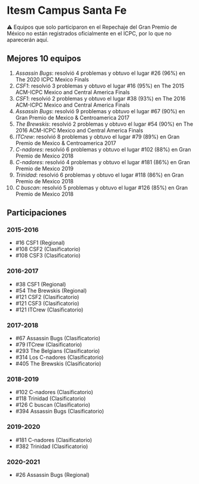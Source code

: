 # Itesm Campus Santa Fe

:warning: Equipos que solo participaron en el Repechaje del Gran Premio de México no están registrados oficialmente en el ICPC, por lo que no aparecerán aquí.

## Mejores 10 equipos

1. _Assassin Bugs_: resolvió 4 problemas y obtuvo el lugar #26 (96%) en The 2020 ICPC Mexico Finals
1. _CSF1_: resolvió 3 problemas y obtuvo el lugar #16 (95%) en The 2015 ACM-ICPC Mexico and Central America Finals
1. _CSF1_: resolvió 2 problemas y obtuvo el lugar #38 (93%) en The 2016 ACM-ICPC Mexico and Central America Finals
1. _Assassin Bugs_: resolvió 9 problemas y obtuvo el lugar #67 (90%) en Gran Premio de Mexico & Centroamerica 2017
1. _The Brewskis_: resolvió 2 problemas y obtuvo el lugar #54 (90%) en The 2016 ACM-ICPC Mexico and Central America Finals
1. _ITCrew_: resolvió 8 problemas y obtuvo el lugar #79 (89%) en Gran Premio de Mexico & Centroamerica 2017
1. _C-nadores_: resolvió 6 problemas y obtuvo el lugar #102 (88%) en Gran Premio de Mexico 2018
1. _C-nadores_: resolvió 4 problemas y obtuvo el lugar #181 (86%) en Gran Premio de Mexico 2019
1. _Trinidad_: resolvió 6 problemas y obtuvo el lugar #118 (86%) en Gran Premio de Mexico 2018
1. _C buscan_: resolvió 5 problemas y obtuvo el lugar #126 (85%) en Gran Premio de Mexico 2018

## Participaciones

### 2015-2016

- #16 CSF1 (Regional)
- #108 CSF2 (Clasificatorio)
- #108 CSF3 (Clasificatorio)

### 2016-2017

- #38 CSF1 (Regional)
- #54 The Brewskis (Regional)
- #121 CSF2 (Clasificatorio)
- #121 CSF3 (Clasificatorio)
- #121 ITCrew (Clasificatorio)

### 2017-2018

- #67 Assassin Bugs (Clasificatorio)
- #79 ITCrew (Clasificatorio)
- #293 The Belgians (Clasificatorio)
- #314 Los C-nadores (Clasificatorio)
- #405 The Brewskis (Clasificatorio)

### 2018-2019

- #102 C-nadores (Clasificatorio)
- #118 Trinidad (Clasificatorio)
- #126 C buscan (Clasificatorio)
- #394 Assassin Bugs (Clasificatorio)

### 2019-2020

- #181 C-nadores (Clasificatorio)
- #382 Trinidad (Clasificatorio)

### 2020-2021

- #26 Assassin Bugs (Regional)



